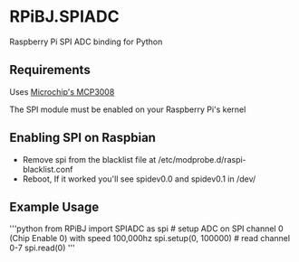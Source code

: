 RPiBJ.SPIADC
============

Raspberry Pi SPI ADC binding for Python

## Requirements
Uses [Microchip's MCP3008](http://www.microchip.com/wwwproducts/Devices.aspx?dDocName=en010530)

The SPI module must be enabled on your Raspberry Pi's kernel

## Enabling SPI on Raspbian
*  Remove spi from the blacklist file at /etc/modprobe.d/raspi-blacklist.conf
*  Reboot, If it worked you'll see spidev0.0 and spidev0.1 in /dev/

## Example Usage
'''python
from RPiBJ import SPIADC as spi
\# setup ADC on SPI channel 0 (Chip Enable 0) with speed 100,000hz
spi.setup(0, 100000)
\# read channel 0-7
spi.read(0)
'''
